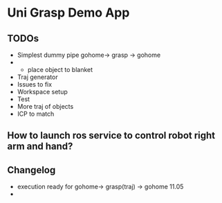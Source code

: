 # Uni Grasp Demo App
## TODOs
- Simplest dummy pipe gohome-> grasp -> gohome
- + place object to blanket
- Traj generator
- Issues to fix
- Workspace setup
- Test
- More traj of objects
- ICP to match

## How to launch ros service to control robot right arm and hand?


## Changelog
- execution ready for gohome-> grasp(traj) -> gohome 11.05
- 